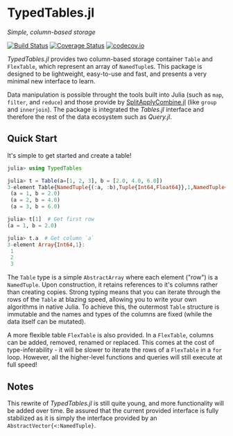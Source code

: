 # TypedTables.jl

*Simple, column-based storage*

[![Build Status](https://travis-ci.org/JuliaData/SplitApplyCombine.jl.svg?branch=master)](https://travis-ci.org/JuliaData/SplitApplyCombine.jl)
[![Coverage Status](https://coveralls.io/repos/github/JuliaData/SplitApplyCombine.jl/badge.svg?branch=master)](https://coveralls.io/github/JuliaData/SplitApplyCombine.jl?branch=master)
[![codecov.io](http://codecov.io/github/JuliaData/SplitApplyCombine.jl/coverage.svg?branch=master)](http://codecov.io/github/JuliaData/SplitApplyCombine.jl?branch=master)

*TypedTables.jl* provides two column-based storage container `Table` and `FlexTable`, which
represent an array of `NamedTuple`s. This package is designed to be lightweight,
easy-to-use and fast, and presents a very minimal new interface to learn.

Data manipulation is possible throught the tools built into Julia (such as `map`, `filter`,
and `reduce`) and those provide by [SplitApplyCombine.jl](https://github.com/JuliaData/SplitApplyCombine.jl)
(like `group` and `innerjoin`). The package is integrated the *Tables.jl* interface and therefore the rest of
the data ecosystem such as *Query.jl*.

## Quick Start

It's simple to get started and create a table!

```julia
julia> using TypedTables

julia> t = Table(a=[1, 2, 3], b = [2.0, 4.0, 6.0])
3-element Table{NamedTuple{(:a, :b),Tuple{Int64,Float64}},1,NamedTuple{(:a, :b),Tuple{Array{Int64,1},Array{Float64,1}}}}:
 (a = 1, b = 2.0)
 (a = 2, b = 4.0)
 (a = 3, b = 6.0)

julia> t[1]  # Get first row
(a = 1, b = 2.0)

julia> t.a  # Get column `a`
3-element Array{Int64,1}:
 1
 2
 3
```

The `Table` type is a simple `AbstractArray` where each element ("row") is a `NamedTuple`.
Upon construction, it retains references to it's columns rather than creating copies.
Strong typing means that you can iterate through the rows of the `Table` at blazing speed,
allowing you to write your own algorithms in native Julia. To achieve this, the outermost
`Table` structure is immutable and the names and types of the columns are fixed (while the
data itself can be mutated).

A more flexible table `FlexTable` is also provided. In a `FlexTable`, columns can be added, removed,
renamed or replaced. This comes at the cost of type-inferability - it will be slower to iterate the
rows of a `FlexTable` in a `for` loop. However, all the higher-level functions and queries will
still execute at full speed!

## Notes

This rewrite of *TypedTables.jl* is still quite young, and more functionality will be added
over time. Be assured that the current provided interface is fully stabilized as it is
simply the interface provided by an `AbstractVector{<:NamedTuple}`.
